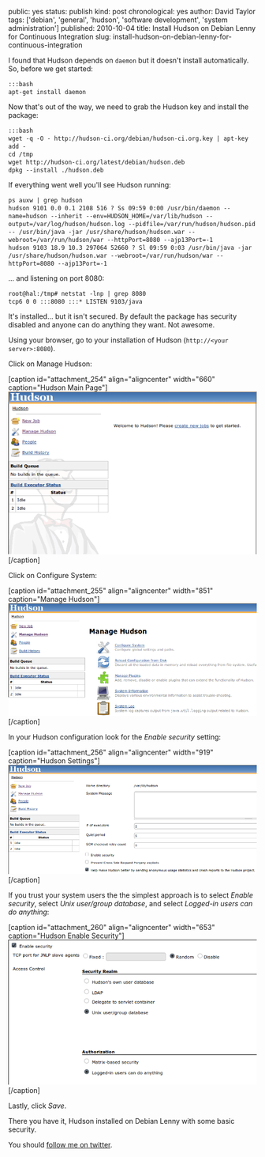 public: yes
status: publish
kind: post
chronological: yes
author: David Taylor
tags: ['debian', 'general', 'hudson', 'software development', 'system administration']
published: 2010-10-04
title: Install Hudson on Debian Lenny for Continuous Integration
slug: install-hudson-on-debian-lenny-for-continuous-integration

I found that Hudson depends on `daemon` but it doesn't install automatically.  So, before we get started:


    :::bash
    apt-get install daemon


Now that's out of the way, we need to grab the Hudson key and install the package:


    :::bash
    wget -q -O - http://hudson-ci.org/debian/hudson-ci.org.key | apt-key add -
    cd /tmp
    wget http://hudson-ci.org/latest/debian/hudson.deb
    dpkg --install ./hudson.deb


If everything went well you'll see Hudson running:


    ps auxw | grep hudson
    hudson 9101 0.0 0.1 2108 516 ? Ss 09:59 0:00 /usr/bin/daemon --name=hudson --inherit --env=HUDSON_HOME=/var/lib/hudson --output=/var/log/hudson/hudson.log --pidfile=/var/run/hudson/hudson.pid -- /usr/bin/java -jar /usr/share/hudson/hudson.war --webroot=/var/run/hudson/war --httpPort=8080 --ajp13Port=-1
    hudson 9103 18.9 10.3 297064 52660 ? Sl 09:59 0:03 /usr/bin/java -jar /usr/share/hudson/hudson.war --webroot=/var/run/hudson/war --httpPort=8080 --ajp13Port=-1


... and listening on port 8080:


    root@hal:/tmp# netstat -lnp | grep 8080
    tcp6 0 0 :::8080 :::* LISTEN 9103/java


It's installed... but it isn't secured. By default the package has security disabled and anyone can do anything they want. Not awesome.

Using your browser, go to your installation of Hudson (`http://<your server>:8080`).

Click on Manage Hudson:

[caption id="attachment_254" align="aligncenter" width="660" caption="Hudson Main Page"][![Hudson Main Page](/media/img/2010/10/Hudson-Main-Page.png)](/media/img/2010/10/Hudson-Main-Page.png)[/caption]

Click on Configure System:

[caption id="attachment_255" align="aligncenter" width="851" caption="Manage Hudson"][![Manage Hudson](/media/img/2010/10/Manage-Hudson.png)](/media/img/2010/10/Manage-Hudson.png)[/caption]

In your Hudson configuration look for the _Enable security_ setting:

[caption id="attachment_256" align="aligncenter" width="919" caption="Hudson Settings"][![Hudson Settings](/media/img/2010/10/Hudson-Settings.png)](/media/img/2010/10/Hudson-Settings.png)[/caption]

If you trust your system users the the simplest approach is to select _Enable security_, select _Unix user/group database_, and select _Logged-in users can do anything_:

[caption id="attachment_260" align="aligncenter" width="653" caption="Hudson Enable Security"][![Hudson Enable Security](/media/img/2010/10/Hudson-Enable-Security.png)](/media/img/2010/10/Hudson-Enable-Security.png)[/caption]

Lastly, click _Save_.

There you have it, Hudson installed on Debian Lenny with some basic security.

You should [follow me on twitter](http://twitter.com/davidltaylor).
